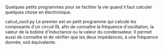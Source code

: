 Quelques petits programmes pour se faciliter la vie quand il faut calculer quelques chose en électronique.

calcul_oscil.py
Le premier est un petit programme qui calcule les composants d'un circuit RL afin de connaitre la fréquence d'oscillation, la valeur de la bobine d'inductance ou la valeur du condensateur. Il permet aussi de connaitre et de vérifier que les deux impédances, à une fréquence donnée, soit équivalente.
